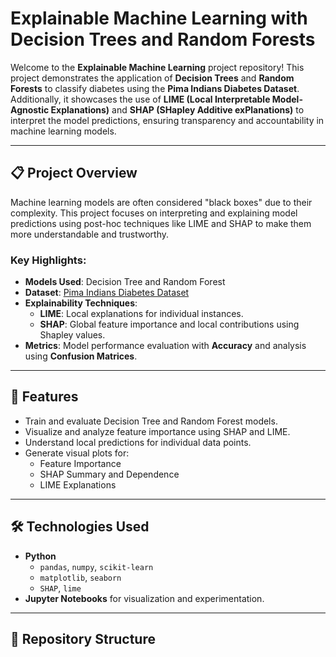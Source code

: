# Explainable Machine Learning with Decision Trees and Random Forests

Welcome to the **Explainable Machine Learning** project repository! This project demonstrates the application of **Decision Trees** and **Random Forests** to classify diabetes using the **Pima Indians Diabetes Dataset**. Additionally, it showcases the use of **LIME (Local Interpretable Model-Agnostic Explanations)** and **SHAP (SHapley Additive exPlanations)** to interpret the model predictions, ensuring transparency and accountability in machine learning models.

---

## 📋 Project Overview

Machine learning models are often considered "black boxes" due to their complexity. This project focuses on interpreting and explaining model predictions using post-hoc techniques like LIME and SHAP to make them more understandable and trustworthy.

### Key Highlights:
- **Models Used**: Decision Tree and Random Forest
- **Dataset**: [Pima Indians Diabetes Dataset](https://www.kaggle.com/uciml/pima-indians-diabetes-database)
- **Explainability Techniques**: 
  - **LIME**: Local explanations for individual instances.
  - **SHAP**: Global feature importance and local contributions using Shapley values.
- **Metrics**: Model performance evaluation with **Accuracy** and analysis using **Confusion Matrices**.

---

## 🚀 Features
- Train and evaluate Decision Tree and Random Forest models.
- Visualize and analyze feature importance using SHAP and LIME.
- Understand local predictions for individual data points.
- Generate visual plots for:
  - Feature Importance
  - SHAP Summary and Dependence
  - LIME Explanations

---

## 🛠️ Technologies Used
- **Python**
  - `pandas`, `numpy`, `scikit-learn`
  - `matplotlib`, `seaborn`
  - `SHAP`, `lime`
- **Jupyter Notebooks** for visualization and experimentation.

---

## 📂 Repository Structure
